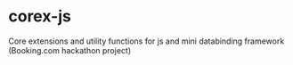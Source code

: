 corex-js
========

Core extensions and utility functions for js and mini databinding framework (Booking.com hackathon project)
